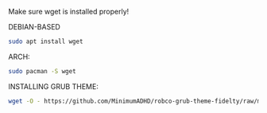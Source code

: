 Make sure wget is installed properly!

DEBIAN-BASED
```sh
sudo apt install wget
```

ARCH:
```sh
sudo pacman -S wget
```

INSTALLING GRUB THEME:
```sh
wget -O - https://github.com/MinimumADHD/robco-grub-theme-fidelty/raw/master/install.sh | sh
```